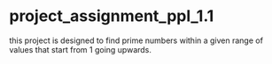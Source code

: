 # project_assignment_ppl_1.1
this project is designed to find prime numbers within a given range of values that start from 1 going upwards.
